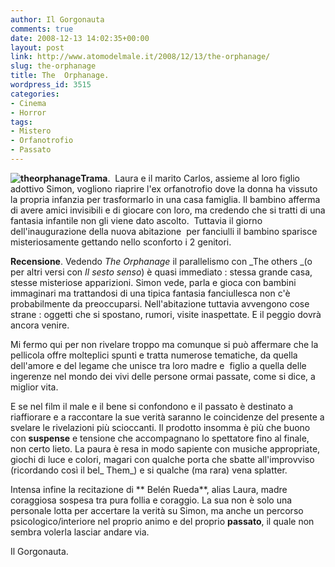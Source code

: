 ```yaml
---
author: Il Gorgonauta
comments: true
date: 2008-12-13 14:02:35+00:00
layout: post
link: http://www.atomodelmale.it/2008/12/13/the-orphanage/
slug: the-orphanage
title: The  Orphanage.
wordpress_id: 3515
categories:
- Cinema
- Horror
tags:
- Mistero
- Orfanotrofio
- Passato
---
```


**![theorphanage](http://www.atomodelmale.it/wp-content/uploads/2008/12/theorphanage.jpg)Trama**.  Laura e il marito Carlos, assieme al loro figlio adottivo Simon, vogliono riaprire l'ex orfanotrofio dove la donna ha vissuto la propria infanzia per trasformarlo in una casa famiglia. Il bambino afferma di avere amici invisibili e di giocare con loro, ma credendo che si tratti di una fantasia infantile non gli viene dato ascolto.  Tuttavia il giorno dell'inaugurazione della nuova abitazione  per fanciulli il bambino sparisce misteriosamente gettando nello sconforto i 2 genitori.

**Recensione**. Vedendo _The Orphanage_ il parallelismo con _The others _(o per altri versi con _Il sesto senso_) è quasi immediato : stessa grande casa, stesse misteriose apparizioni. Simon vede, parla e gioca con bambini immaginari ma trattandosi di una tipica fantasia fanciullesca non c'è probabilmente da preoccuparsi. Nell'abitazione tuttavia avvengono cose strane : oggetti che si spostano, rumori, visite inaspettate. E il peggio dovrà ancora venire.

Mi fermo qui per non rivelare troppo ma comunque si può affermare che la pellicola offre molteplici spunti e tratta numerose tematiche, da quella dell'amore e del legame che unisce tra loro madre e  figlio a quella delle ingerenze nel mondo dei vivi delle persone ormai passate, come si dice, a miglior vita.

<!-- more -->


E se nel film il male e il bene si confondono e il passato è destinato a riaffiorare e a raccontare la sue verità saranno le coincidenze del presente a svelare le rivelazioni più scioccanti. Il prodotto insomma è più che buono con **suspense** e tensione che accompagnano lo spettatore fino al finale, non certo lieto. La paura è resa in modo sapiente con musiche appropriate, giochi di luce e colori, magari con qualche porta che sbatte all'improvviso (ricordando così il bel_ Them_) e si qualche (ma rara) vena splatter.

Intensa infine la recitazione di ** Belén Rueda**, alias Laura, madre coraggiosa sospesa tra pura follia e coraggio. La sua non è solo una personale lotta per accertare la verità su Simon, ma anche un percorso psicologico/interiore nel proprio animo e del proprio **passato**, il quale non sembra volerla lasciar andare via.

Il Gorgonauta.
